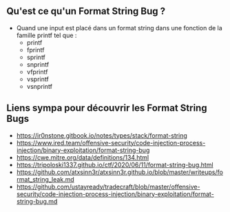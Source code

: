 ## Qu'est ce qu'un Format String Bug ?

- Quand une input est placé dans un format string dans une fonction de la famille printf tel que :
	- printf
	- fprintf
	- sprintf
	- snprintf
	- vfprintf
	- vsprintf
	- vsnprintf


## Liens sympa pour découvrir les Format String Bugs

- https://ir0nstone.gitbook.io/notes/types/stack/format-string
- https://www.ired.team/offensive-security/code-injection-process-injection/binary-exploitation/format-string-bug
- https://cwe.mitre.org/data/definitions/134.html
- https://tripoloski1337.github.io/ctf/2020/06/11/format-string-bug.html
- https://github.com/atxsinn3r/atxsinn3r.github.io/blob/master/writeups/format_string_leak.md
- https://github.com/ustayready/tradecraft/blob/master/offensive-security/code-injection-process-injection/binary-exploitation/format-string-bug.md
